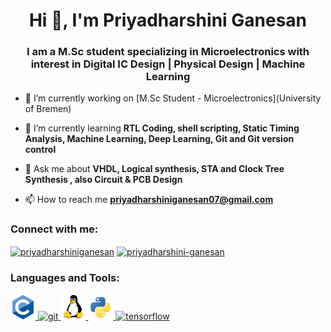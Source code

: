 <h1 align="center">Hi 👋, I'm Priyadharshini Ganesan</h1>
<h3 align="center">I am a M.Sc student specializing in Microelectronics with interest in Digital IC Design | Physical Design | Machine Learning</h3>

- 🔭 I’m currently working on [M.Sc Student - Microelectronics](University of Bremen)

- 🌱 I’m currently learning **RTL Coding, shell scripting, Static Timing Analysis, Machine Learning, Deep Learning, Git and Git version control**

- 💬 Ask me about **VHDL, Logical synthesis, STA and Clock Tree Synthesis , also Circuit & PCB Design**

- 📫 How to reach me **priyadharshiniganesan07@gmail.com**

<h3 align="left">Connect with me:</h3>
<p align="left">
<a href="https://linkedin.com/in/priyadharshiniganesan" target="blank"><img align="center" src="https://raw.githubusercontent.com/rahuldkjain/github-profile-readme-generator/master/src/images/icons/Social/linked-in-alt.svg" alt="priyadharshiniganesan" height="30" width="40" /></a>
<a href="https://stackoverflow.com/users/priyadharshini-ganesan" target="blank"><img align="center" src="https://raw.githubusercontent.com/rahuldkjain/github-profile-readme-generator/master/src/images/icons/Social/stack-overflow.svg" alt="priyadharshini-ganesan" height="30" width="40" /></a>
</p>

<h3 align="left">Languages and Tools:</h3>
<p align="left"> <a href="https://www.cprogramming.com/" target="_blank" rel="noreferrer"> <img src="https://raw.githubusercontent.com/devicons/devicon/master/icons/c/c-original.svg" alt="c" width="40" height="40"/> </a> <a href="https://git-scm.com/" target="_blank" rel="noreferrer"> <img src="https://www.vectorlogo.zone/logos/git-scm/git-scm-icon.svg" alt="git" width="40" height="40"/> </a> <a href="https://www.linux.org/" target="_blank" rel="noreferrer"> <img src="https://raw.githubusercontent.com/devicons/devicon/master/icons/linux/linux-original.svg" alt="linux" width="40" height="40"/> </a> <a href="https://www.python.org" target="_blank" rel="noreferrer"> <img src="https://raw.githubusercontent.com/devicons/devicon/master/icons/python/python-original.svg" alt="python" width="40" height="40"/> </a> <a href="https://www.tensorflow.org" target="_blank" rel="noreferrer"> <img src="https://www.vectorlogo.zone/logos/tensorflow/tensorflow-icon.svg" alt="tensorflow" width="40" height="40"/> </a> </p>

